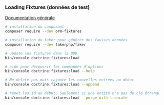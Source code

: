### Loading Fixtures (données de test)

[Documentation générale](https://symfony.com/doc/current/DoctrineFixturesBundle/index.html#writing-fixtures)

```sh
# installation du composant :
composer require --dev orm-fixtures
```

```sh
# installation du faker pour générer des fausses données
composer require --dev fakerphp/faker
```

```sh
# update les fixtures dans la BDD
bin/console doctrine:fixtures:load
```

```sh
# aide pour découvrir les commandes d'options
bin/console doctrine:fixtures:load --help
```

```sh
# Ne delete pas mais rajoute les nouvelles entrées au début
bin/console doctrine:fixtures:load --append
```

```sh
# remet les id au début. Seulement si une entité n'a pas de clé étrangère
bin/console doctrine:fixtures:load --purge-with-truncate
```
